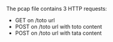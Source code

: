 The pcap file contains 3 HTTP requests:
- GET on /toto url
- POST on /toto url with toto content
- POST on /toto url with tata content

